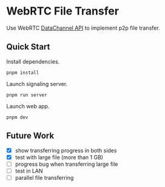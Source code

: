 # WebRTC File Transfer

Use WebRTC [DataChannel API](https://developer.mozilla.org/en-US/docs/Web/API/RTCDataChannel) to implement p2p file transfer.

## Quick Start

Install dependencies.

```
pnpm install
```

Launch signaling server.

```
pnpm run server
```

Launch web app.

```
pnpm dev
```

## Future Work

- [x] show transferring progress in both sides
- [x] test with large file (more than 1 GB)
- [ ] progress bug when transferring large file
- [ ] test in LAN
- [ ] parallel file transferring
